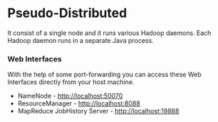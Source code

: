 # Pseudo-Distributed

It consist of a single node and it runs various Hadoop daemons. Each Hadoop daemon runs in a separate Java process. 

### Web Interfaces

With the help of some port-forwarding you can access these Web Interfaces directly from your host machine.

* NameNode - [http://localhost:50070](http://localhost:50070)
* ResourceManager - [http://localhost:8088](http://localhost:8088)
* MapReduce JobHistory Server - [http://localhost:19888](http://localhost:19888)

